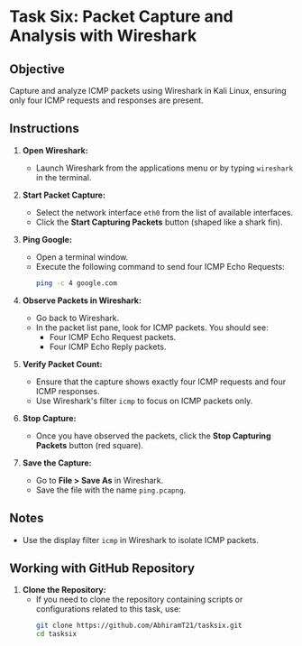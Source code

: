 # Task Six: Packet Capture and Analysis with Wireshark

## Objective
Capture and analyze ICMP packets using Wireshark in Kali Linux, ensuring only four ICMP requests and responses are present.

## Instructions

1. **Open Wireshark:**
   - Launch Wireshark from the applications menu or by typing `wireshark` in the terminal.

2. **Start Packet Capture:**
   - Select the network interface `eth0` from the list of available interfaces.
   - Click the **Start Capturing Packets** button (shaped like a shark fin).

3. **Ping Google:**
   - Open a terminal window.
   - Execute the following command to send four ICMP Echo Requests:
     ```bash
     ping -c 4 google.com
     ```

4. **Observe Packets in Wireshark:**
   - Go back to Wireshark.
   - In the packet list pane, look for ICMP packets. You should see:
     - Four ICMP Echo Request packets.
     - Four ICMP Echo Reply packets.

5. **Verify Packet Count:**
   - Ensure that the capture shows exactly four ICMP requests and four ICMP responses.
   - Use Wireshark's filter `icmp` to focus on ICMP packets only.

6. **Stop Capture:**
   - Once you have observed the packets, click the **Stop Capturing Packets** button (red square).

7. **Save the Capture:**
   - Go to **File > Save As** in Wireshark.
   - Save the file with the name `ping.pcapng`.

## Notes
- Use the display filter `icmp` in Wireshark to isolate ICMP packets.

## Working with GitHub Repository

1. **Clone the Repository:**
   - If you need to clone the repository containing scripts or configurations related to this task, use:
     ```bash
     git clone https://github.com/AbhiramT21/tasksix.git
     cd tasksix
     ```
     
